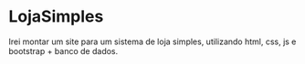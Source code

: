 # LojaSimples
Irei montar um site para um sistema de loja simples, utilizando html, css, js e bootstrap + banco de dados.
